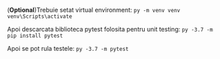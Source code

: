 (**Optional**)Trebuie setat virtual environment:
``py -m venv venv``
``venv\Scripts\activate``

Apoi descarcata biblioteca pytest folosita pentru unit testing:
``py -3.7 -m pip install pytest``

Apoi se pot rula testele:
``py -3.7 -m pytest``
